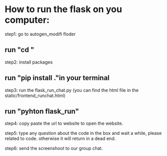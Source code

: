 # How to run the flask on you computer:

step1:
go to autogen_modifi floder
## run "cd <your autogen_modifi floder path >"

step2:
install packages
## run "pip install ."in your terminal

step3:
run the flask_run_chat.py (you can find the html file in the static/frontend_runchat.html)
## run "pyhton flask_run"

step4:
copy paste the url to website to open the website.

step5:
type any question about the code in the box and wait a while, please related to code. otherwise it will return in a dead end.

step6:
send the screenshoot to our group chat. 